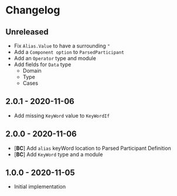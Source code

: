 # Changelog

<!-- There is always Unreleased section on the top. Subsections (Add, Changed, Fix, Removed) should be Add as needed. -->
## Unreleased
- Fix `Alias.Value` to have a surrounding `"`
- Add a `Component option` to `ParsedParticipant`
- Add an `Operator` type and module
- Add fields for `Data` type
    - Domain
    - Type
    - Cases

## 2.0.1 - 2020-11-06
- Add missing `KeyWord` value to `KeyWordIf`

## 2.0.0 - 2020-11-06
- [**BC**] Add `alias` keyWord location to Parsed Participant Definition
- [**BC**] Add `KeyWord` type and a module

## 1.0.0 - 2020-11-05
- Initial implementation
